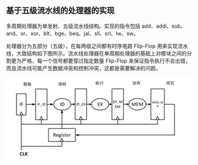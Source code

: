 ## 基于五级流水线的处理器的实现
多周期处理器为单发射、五级流水线结构。实现的指令包括 add、addi、sub、and、or、xor、blt、bge、beq、jal、sll、srl、lw、sw。  

处理器分为五部分（五级），在每两级之间都有时序电路 Flip-Flop 用来实现流水线，大致结构如下图所示。流水线处理器在单周期处理器的基础上对模块之间的分割更为严格，每一个信号都要穿过指定数量 Flip-Flop 来保证指令执行不会出错，而且流水线可能产生数据冲突和控制冲突，这都是需要解决的问题。  

![](/img/p1.png)  

